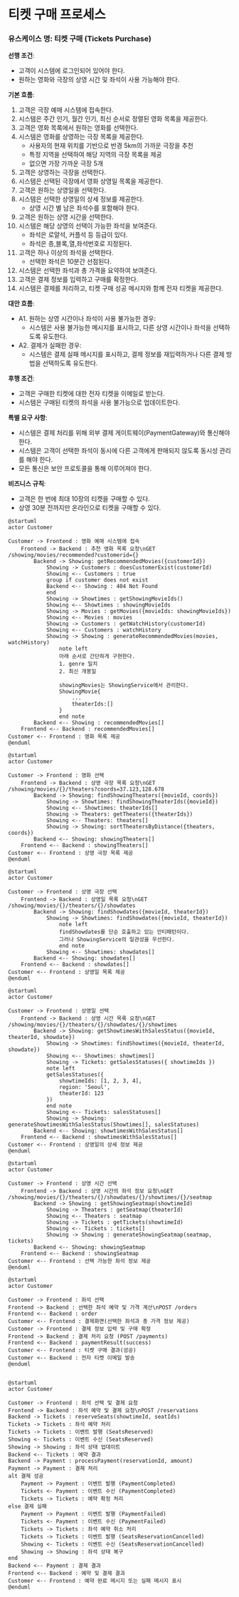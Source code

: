 # 티켓 구매 프로세스

### 유스케이스 명: 티켓 구매 (Tickets Purchase)

**선행 조건**:

-   고객이 시스템에 로그인되어 있어야 한다.
-   원하는 영화와 극장의 상영 시간 및 좌석이 사용 가능해야 한다.

**기본 흐름**:

1. 고객은 극장 예매 시스템에 접속한다.
1. 시스템은 주간 인기, 월간 인기, 최신 순서로 정렬된 영화 목록을 제공한다.
1. 고객은 영화 목록에서 원하는 영화를 선택한다.
1. 시스템은 영화를 상영하는 극장 목록을 제공한다.
    - 사용자의 현재 위치를 기반으로 반경 5km의 가까운 극장을 추천
    - 특정 지역을 선택하여 해당 지역의 극장 목록을 제공
    - 없으면 가장 가까운 극장 5개
1. 고객은 상영하는 극장을 선택한다.
1. 시스템은 선택된 극장에서 영화 상영일 목록을 제공한다.
1. 고객은 원하는 상영일을 선택한다.
1. 시스템은 선택한 상영일의 상세 정보를 제공한다.
    - 상영 시간 별 남은 좌석수를 포함해야 한다.
1. 고객은 원하는 상영 시간을 선택한다.
1. 시스템은 해당 상영의 선택이 가능한 좌석을 보여준다.
    - 좌석은 로얄석, 커플석 등 등급이 있다.
    - 좌석은 층,블록,열,좌석번호로 지정된다.
1. 고객은 하나 이상의 좌석을 선택한다.
    - 선택한 좌석은 10분간 선점된다.
1. 시스템은 선택한 좌석과 총 가격을 요약하여 보여준다.
1. 고객은 결제 정보를 입력하고 구매를 확정한다.
1. 시스템은 결제를 처리하고, 티켓 구매 성공 메시지와 함께 전자 티켓을 제공한다.

**대안 흐름**:

-   A1. 원하는 상영 시간이나 좌석이 사용 불가능한 경우:
    -   시스템은 사용 불가능한 메시지를 표시하고, 다른 상영 시간이나 좌석을 선택하도록 유도한다.
-   A2. 결제가 실패한 경우:
    -   시스템은 결제 실패 메시지를 표시하고, 결제 정보를 재입력하거나 다른 결제 방법을 선택하도록 유도한다.

**후행 조건**:

-   고객은 구매한 티켓에 대한 전자 티켓을 이메일로 받는다.
-   시스템은 구매된 티켓의 좌석을 사용 불가능으로 업데이트한다.

**특별 요구 사항**:

-   시스템은 결제 처리를 위해 외부 결제 게이트웨이(PaymentGateway)와 통신해야 한다.
-   시스템은 고객이 선택한 좌석이 동시에 다른 고객에게 판매되지 않도록 동시성 관리를 해야 한다.
-   모든 통신은 보안 프로토콜을 통해 이루어져야 한다.

**비즈니스 규칙**:

-   고객은 한 번에 최대 10장의 티켓을 구매할 수 있다.
-   상영 30분 전까지만 온라인으로 티켓을 구매할 수 있다.

```plantuml
@startuml
actor Customer

Customer -> Frontend : 영화 예매 시스템에 접속
    Frontend -> Backend : 추천 영화 목록 요청\nGET /showing/movies/recommended?customerid={}
        Backend -> Showing: getRecommendedMovies({customerId})
            Showing -> Customers : doesCustomerExist(customerId)
            Showing <-- Customers : true
            group if customer does not exist
            Backend <-- Showing : 404 Not Found
            end
            Showing -> Showtimes : getShowingMovieIds()
            Showing <-- Showtimes : showingMovieIds
            Showing -> Movies : getMovies({movieIds: showingMovieIds})
            Showing <-- Movies : movies
            Showing -> Customers : getWatchHistory(customerId)
            Showing <-- Customers : watchHistory
            Showing -> Showing : generateRecommendedMovies(movies, watchHistory)
                note left
                아래 순서로 간단하게 구현한다.
                1. genre 일치
                2. 최신 개봉일

                showingMovies는 ShowingService에서 관리한다.
                ShowingMovie{
                    ...
                    theaterIds:[]
                }
                end note
        Backend <-- Showing : recommendedMovies[]
    Frontend <-- Backend : recommendedMovies[]
Customer <-- Frontend : 영화 목록 제공
@enduml
```

```plantuml
@startuml
actor Customer

Customer -> Frontend : 영화 선택
    Frontend -> Backend : 상영 극장 목록 요청\nGET /showing/movies/{}/theaters?coords=37.123,128.678
        Backend -> Showing: findShowingTheaters({movieId, coords})
            Showing -> Showtimes: findShowingTheaterIds({movieId})
            Showing <-- Showtimes: theaterIds[]
            Showing -> Theaters: getTheaters({theaterIds})
            Showing <-- Theaters: theaters[]
            Showing -> Showing: sortTheatersByDistance({theaters, coords})
        Backend <-- Showing: showingTheaters[]
    Frontend <-- Backend : showingTheaters[]
Customer <-- Frontend : 상영 극장 목록 제공
@enduml
```

```plantuml
@startuml
actor Customer

Customer -> Frontend : 상영 극장 선택
    Frontend -> Backend : 상영일 목록 요청\nGET /showing/movies/{}/theaters/{}/showdates
        Backend -> Showing: findShowdates({movieId, theaterId})
            Showing -> Showtimes: findShowdates({movieId, theaterId})
                note left
                findShowdates를 단순 호출하고 있는 안티패턴이다.
                그러나 ShowingService의 일관성을 우선한다.
                end note
            Showing <-- Showtimes: showdates[]
        Backend <-- Showing: showdates[]
    Frontend <-- Backend : showdates[]
Customer <-- Frontend : 상영일 목록 제공
@enduml
```

```plantuml
@startuml
actor Customer

Customer -> Frontend : 상영일 선택
    Frontend -> Backend : 상영 시간 목록 요청\nGET /showing/movies/{}/theaters/{}/showdates/{}/showtimes
        Backend -> Showing: getShowtimesWithSalesStatus({movieId, theaterId, showdate})
            Showing -> Showtimes: findShowtimes({movieId, theaterId, showdate})
            Showing <-- Showtimes: showtimes[]
            Showing -> Tickets: getSalesStatuses({ showtimeIds })
            note left
            getSalesStatuses({
                showtimeIds: [1, 2, 3, 4],
                region: 'Seoul',
                theaterId: 123
            })
            end note
            Showing <-- Tickets: salesStatuses[]
            Showing -> Showing: generateShowtimesWithSalesStatus(Showtimes[], salesStatuses)
        Backend <-- Showing: showtimesWithSalesStatus[]
    Frontend <-- Backend : showtimesWithSalesStatus[]
Customer <-- Frontend : 상영일의 상세 정보 제공
@enduml
```

```plantuml
@startuml
actor Customer

Customer -> Frontend : 상영 시간 선택
    Frontend -> Backend : 상영 시간의 좌석 정보 요청\nGET /showing/movies/{}/theaters/{}/showdates/{}/showtimes/{}/seatmap
        Backend -> Showing : getShowingSeatmap(showtimeId)
            Showing -> Theaters : getSeatmap(theaterId)
            Showing <-- Theaters : seatmap
            Showing -> Tickets : getTickets(showtimeId)
            Showing <-- Tickets : tickets[]
            Showing -> Showing : generateShowingSeatmap(seatmap, tickets)
        Backend <-- Showing: showingSeatmap
    Frontend <-- Backend : showingSeatmap
Customer <-- Frontend : 선택 가능한 좌석 정보 제공
@enduml
```

```plantuml
@startuml
actor Customer

Customer -> Frontend : 좌석 선택
Frontend -> Backend : 선택한 좌석 예약 및 가격 계산\nPOST /orders
Frontend <-- Backend : order
Customer <-- Frontend : 결제화면(선택한 좌석과 총 가격 정보 제공)
Customer -> Frontend : 결제 정보 입력 및 구매 확정
Frontend -> Backend : 결제 처리 요청 (POST /payments)
Frontend <-- Backend : paymentResult(success)
Customer <-- Frontend : 티켓 구매 결과(성공)
Customer <-- Backend : 전자 티켓 이메일 발송
@enduml
```

```plantuml

@startuml
actor Customer

Customer -> Frontend : 좌석 선택 및 결제 요청
Frontend -> Backend : 좌석 예약 및 결제 요청\nPOST /reservations
Backend -> Tickets : reserveSeats(showtimeId, seatIds)
Tickets -> Tickets : 좌석 예약 처리
Tickets -> Tickets : 이벤트 발행 (SeatsReserved)
Showing <- Tickets : 이벤트 수신 (SeatsReserved)
Showing -> Showing : 좌석 상태 업데이트
Backend <-- Tickets : 예약 결과
Backend -> Payment : processPayment(reservationId, amount)
Payment -> Payment : 결제 처리
alt 결제 성공
    Payment -> Payment : 이벤트 발행 (PaymentCompleted)
    Tickets <- Payment : 이벤트 수신 (PaymentCompleted)
    Tickets -> Tickets : 예약 확정 처리
else 결제 실패
    Payment -> Payment : 이벤트 발행 (PaymentFailed)
    Tickets <- Payment : 이벤트 수신 (PaymentFailed)
    Tickets -> Tickets : 좌석 예약 취소 처리
    Tickets -> Tickets : 이벤트 발행 (SeatsReservationCancelled)
    Showing <- Tickets : 이벤트 수신 (SeatsReservationCancelled)
    Showing -> Showing : 좌석 상태 복구
end
Backend <-- Payment : 결제 결과
Frontend <-- Backend : 예약 및 결제 결과
Customer <-- Frontend : 예약 완료 메시지 또는 실패 메시지 표시
@enduml
```
